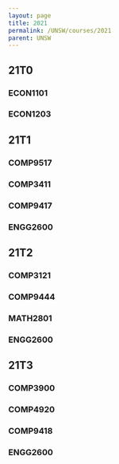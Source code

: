 ```yaml
---
layout: page
title: 2021
permalink: /UNSW/courses/2021
parent: UNSW
---
```

## 21T0
### ECON1101
### ECON1203
## 21T1
### COMP9517
### COMP3411
### COMP9417
### ENGG2600
## 21T2
### COMP3121
### COMP9444
### MATH2801
### ENGG2600
## 21T3
### COMP3900
### COMP4920
### COMP9418
### ENGG2600
